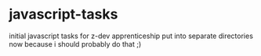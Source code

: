 # javascript-tasks
initial javascript tasks for z-dev apprenticeship
put into separate directories now because i should probably do that ;)
